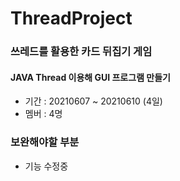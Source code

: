 # ThreadProject
### 쓰레드를 활용한 카드 뒤집기 게임
#### JAVA Thread 이용해 GUI 프로그램 만들기
* 기간 : 20210607 ~ 20210610 (4일)
* 멤버 : 4명
### 보완해야할 부분
* 기능 수정중
